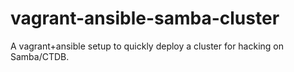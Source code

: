 # vagrant-ansible-samba-cluster
A vagrant+ansible setup to quickly deploy a cluster for hacking on Samba/CTDB.

